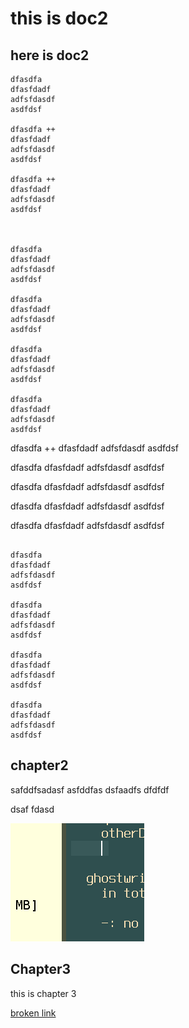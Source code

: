# this is doc2

## here is doc2

    dfasdfa
    dfasfdadf
    adfsfdasdf
    asdfdsf

    dfasdfa ++
    dfasfdadf
    adfsfdasdf
    asdfdsf

    dfasdfa ++
    dfasfdadf
    adfsfdasdf
    asdfdsf



    dfasdfa
    dfasfdadf
    adfsfdasdf
    asdfdsf

    dfasdfa
    dfasfdadf
    adfsfdasdf
    asdfdsf

    dfasdfa
    dfasfdadf
    adfsfdasdf
    asdfdsf

    dfasdfa
    dfasfdadf
    adfsfdasdf
    asdfdsf

dfasdfa ++
dfasfdadf
adfsfdasdf
asdfdsf

dfasdfa
dfasfdadf
adfsfdasdf
asdfdsf

dfasdfa
dfasfdadf
adfsfdasdf
asdfdsf

dfasdfa
dfasfdadf
adfsfdasdf
asdfdsf

dfasdfa
dfasfdadf
adfsfdasdf
asdfdsf

```

dfasdfa
dfasfdadf
adfsfdasdf
asdfdsf

dfasdfa
dfasfdadf
adfsfdasdf
asdfdsf

dfasdfa
dfasfdadf
adfsfdasdf
asdfdsf

dfasdfa
dfasfdadf
adfsfdasdf
asdfdsf
```

## chapter2

safddfsadasf
asfddfas
dsfaadfs dfdfdf

dsaf
fdasd

![aa](./myimage.png)

## Chapter3

this is chapter 3

[](./doc3.md)

[](./doc2.md#chapter2)

[broken link](brokenlink#chapter2)
